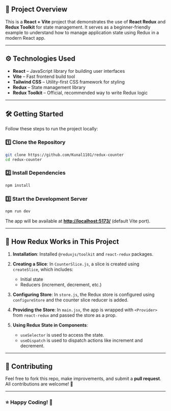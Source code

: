 ## 🚀 Project Overview

This is a **React + Vite** project that demonstrates the use of **React Redux** and **Redux Toolkit** for state management. It serves as a beginner-friendly example to understand how to manage application state using Redux in a modern React app.

---

## ⚙️ Technologies Used

- **React** – JavaScript library for building user interfaces
- **Vite** – Fast frontend build tool
- **Tailwind CSS** – Utility-first CSS framework for styling
- **Redux** – State management library
- **Redux Toolkit** – Official, recommended way to write Redux logic

---

## 🛠️ Getting Started

Follow these steps to run the project locally:

### 1️⃣ Clone the Repository

```sh
git clone https://github.com/Kunal1101/redux-counter
cd redux-counter
```

### 2️⃣ Install Dependencies

```sh
npm install
```

### 3️⃣ Start the Development Server

```sh
npm run dev
```

The app will be available at **[http://localhost:5173/](http://localhost:5173/)** (default Vite port).

---

## 🔄 How Redux Works in This Project

1. **Installation**: Installed `@reduxjs/toolkit` and `react-redux` packages.

2. **Creating a Slice**: In `CounterSlice.js`, a slice is created using `createSlice`, which includes:

   - Initial state
   - Reducers (increment, decrement, etc.)

3. **Configuring Store**: In `store.js`, the Redux store is configured using `configureStore` and the counter slice reducer is added.

4. **Providing the Store**: In `main.jsx`, the app is wrapped with `<Provider>` from `react-redux` and passed the store as a prop.

5. **Using Redux State in Components**:

   - `useSelector` is used to access the state.
   - `useDispatch` is used to dispatch actions like increment and decrement.

---

## 🤝 Contributing

Feel free to fork this repo, make improvements, and submit a **pull request**. All contributions are welcome! 🎉

---

### ⭐ Happy Coding! 🚀
